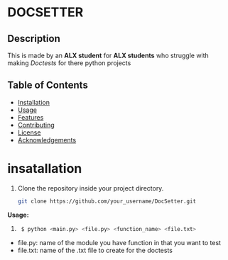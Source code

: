 # DOCSETTER

## Description
This is made by an **ALX student** for **ALX students** who struggle with making *Doctests* for there python projects

## Table of Contents

- [Installation](#installation)
- [Usage](#usage)
- [Features](#features)
- [Contributing](#contributing)
- [License](#license)
- [Acknowledgements](#acknowledgements)


# insatallation
1. Clone the repository inside your project directory.
	```bash
	git clone https://github.com/your_username/DocSetter.git

**Usage:**
1. ```bash
	$ python <main.py> <file.py> <function_name> <file.txt>
- file.py: name of the module you have function in that you want to test
- file.txt: name of the .txt file to create for the doctests
<!-- ** IMPORTANT ** :
- If you need to add more tests just copy any part from (::) to the next (::) and past
it underneath your last test.

- Press and change the dots (...), type YOUR function requirement.
	(Make sure to fill all the ...)

- Error handling is at the end of the file.
	* Make sure to add (:) a colon after your Error name its a MOST.
	Example:
		Traceback (most recent call last):
		ValueError: <--- (if this colon is missing doctest will not process your code) -->